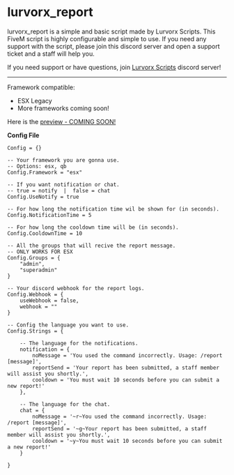 # lurvorx_report
lurvorx_report is a simple and basic script made by Lurvorx Scripts. This FiveM script is highly configurable and simple to use.
If you need any support with the script, please join this discord server and open a support ticket and a staff will help you.

If you need support or have questions, join [Lurvorx Scripts](https://discord.gg/jJnE7yTYZW) discord server!

---------------------------------------------------------------------------------------------------------------------------
Framework compatible:
- ESX Legacy
- More frameworks coming soon!

Here is the [preview - COMING SOON!]()

**Config File**
```
Config = {}

-- Your framework you are gonna use.
-- Options: esx, qb
Config.Framework = "esx"

-- If you want notification or chat.
-- true = notify  |  false = chat
Config.UseNotify = true

-- For how long the notification time wil be shown for (in seconds).
Config.NotificationTime = 5

-- For how long the cooldown time will be (in seconds).
Config.CooldownTime = 10

-- All the groups that will recive the report message.
-- ONLY WORKS FOR ESX
Config.Groups = {
    "admin",
    "superadmin"
}

-- Your discord webhook for the report logs.
Config.Webhook = {
    useWebhook = false,
    webhook = ""
}

-- Config the language you want to use.
Config.Strings = {

    -- The language for the notifications.
    notification = {
        noMessage = 'You used the command incorrectly. Usage: /report [message]',
        reportSend = 'Your report has been submitted, a staff member will assist you shortly.',
        cooldown = 'You must wait 10 seconds before you can submit a new report!'
    },

    -- The language for the chat.
    chat = {
        noMessage = '~r~You used the command incorrectly. Usage: /report [message]',
        reportSend = '~g~Your report has been submitted, a staff member will assist you shortly.',
        cooldown = '~y~You must wait 10 seconds before you can submit a new report!'
    }

}
```

